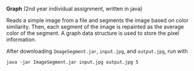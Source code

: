 **Graph**
(2nd year individual assignment, written in java)

Reads a simple image from a file and segments the image based on color similarity. Then, each segment of the image is repainted as the average color of the segment. A graph data structure is used to store the pixel information.

After downloading `ImageSegment.jar`, `input.jpg`, and `output.jpg`, run with

```
java -jar ImageSegment.jar input.jpg output.jpg 5
```
